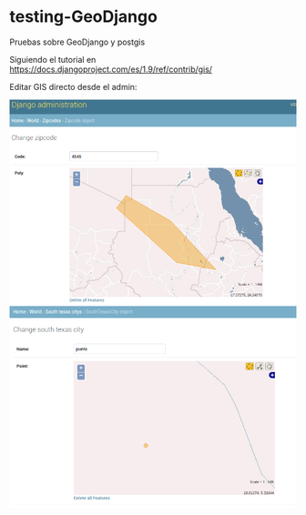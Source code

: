 # testing-GeoDjango
Pruebas sobre GeoDjango y postgis

Siguiendo el tutorial en  
https://docs.djangoproject.com/es/1.9/ref/contrib/gis/

Editar GIS directo desde el admin:  

![Imagen1](https://github.com/avdata99/testing-GeoDjango/blob/master/Selección_082.png?raw=true)
![Imagen2](https://github.com/avdata99/testing-GeoDjango/blob/master/Selección_083.png?raw=true)
